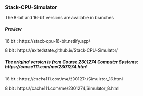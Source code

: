 <h3>Stack-CPU-Simulator</h3>
<p>The 8-bit and 16-bit versions are available in branches.</p>
<h5>Preview</h5>
<p>16 bit : https://stack-cpu-16-bit.netlify.app/</p>
<p>8 bit  : https://exitedstate.github.io/Stack-CPU-Simulator/</p>
<h5>The original version is from Course 2301274 Computer Systems: https://cache111.com/me/2301274.html</h5>
<p>16 bit : https://cache111.com/me/2301274/Simulator_16.html</p>
<p>8 bit  : https://cache111.com/me/2301274/Simulator_8.html</p>
